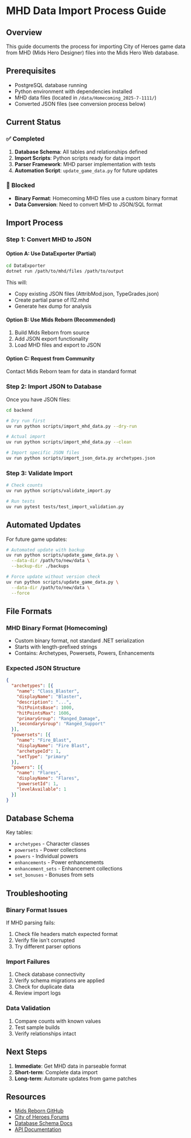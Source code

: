 # MHD Data Import Process Guide

## Overview

This guide documents the process for importing City of Heroes game data from MHD (Mids Hero Designer) files into the Mids Hero Web database.

## Prerequisites

- PostgreSQL database running
- Python environment with dependencies installed
- MHD data files (located in `/data/Homecoming_2025-7-1111/`)
- Converted JSON files (see conversion process below)

## Current Status

### ✅ Completed
1. **Database Schema**: All tables and relationships defined
2. **Import Scripts**: Python scripts ready for data import
3. **Parser Framework**: MHD parser implementation with tests
4. **Automation Script**: `update_game_data.py` for future updates

### 🚧 Blocked
- **Binary Format**: Homecoming MHD files use a custom binary format
- **Data Conversion**: Need to convert MHD to JSON/SQL format

## Import Process

### Step 1: Convert MHD to JSON

#### Option A: Use DataExporter (Partial)
```bash
cd DataExporter
dotnet run /path/to/mhd/files /path/to/output
```

This will:
- Copy existing JSON files (AttribMod.json, TypeGrades.json)
- Create partial parse of I12.mhd
- Generate hex dump for analysis

#### Option B: Use Mids Reborn (Recommended)
1. Build Mids Reborn from source
2. Add JSON export functionality
3. Load MHD files and export to JSON

#### Option C: Request from Community
Contact Mids Reborn team for data in standard format

### Step 2: Import JSON to Database

Once you have JSON files:

```bash
cd backend

# Dry run first
uv run python scripts/import_mhd_data.py --dry-run

# Actual import
uv run python scripts/import_mhd_data.py --clean

# Import specific JSON files
uv run python scripts/import_json_data.py archetypes.json
```

### Step 3: Validate Import

```bash
# Check counts
uv run python scripts/validate_import.py

# Run tests
uv run pytest tests/test_import_validation.py
```

## Automated Updates

For future game updates:

```bash
# Automated update with backup
uv run python scripts/update_game_data.py \
  --data-dir /path/to/new/data \
  --backup-dir ./backups

# Force update without version check
uv run python scripts/update_game_data.py \
  --data-dir /path/to/new/data \
  --force
```

## File Formats

### MHD Binary Format (Homecoming)
- Custom binary format, not standard .NET serialization
- Starts with length-prefixed strings
- Contains: Archetypes, Powersets, Powers, Enhancements

### Expected JSON Structure
```json
{
  "archetypes": [{
    "name": "Class_Blaster",
    "displayName": "Blaster",
    "description": "...",
    "hitPointsBase": 1000,
    "hitPointsMax": 1606,
    "primaryGroup": "Ranged_Damage",
    "secondaryGroup": "Ranged_Support"
  }],
  "powersets": [{
    "name": "Fire_Blast",
    "displayName": "Fire Blast",
    "archetypeId": 1,
    "setType": "primary"
  }],
  "powers": [{
    "name": "Flares",
    "displayName": "Flares",
    "powersetId": 1,
    "levelAvailable": 1
  }]
}
```

## Database Schema

Key tables:
- `archetypes` - Character classes
- `powersets` - Power collections
- `powers` - Individual powers
- `enhancements` - Power enhancements
- `enhancement_sets` - Enhancement collections
- `set_bonuses` - Bonuses from sets

## Troubleshooting

### Binary Format Issues
If MHD parsing fails:
1. Check file headers match expected format
2. Verify file isn't corrupted
3. Try different parser options

### Import Failures
1. Check database connectivity
2. Verify schema migrations are applied
3. Check for duplicate data
4. Review import logs

### Data Validation
1. Compare counts with known values
2. Test sample builds
3. Verify relationships intact

## Next Steps

1. **Immediate**: Get MHD data in parseable format
2. **Short-term**: Complete data import
3. **Long-term**: Automate updates from game patches

## Resources

- [Mids Reborn GitHub](https://github.com/LoadedCamel/MidsReborn)
- [City of Heroes Forums](https://forums.homecomingservers.com/)
- [Database Schema Docs](./database-schema.md)
- [API Documentation](./api-docs.md)